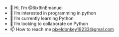- 👋 Hi, I’m @6ix9inEmanuel
- 👀 I’m interested in programming in python
- 🌱 I’m currently learning Python
- 💞️ I’m looking to collaborate on Python
- 📫 How to reach me pixeldonkey19233@gmal.com

<!---
6ix9inEmanuel/6ix9inEmanuel is a ✨ special ✨ repository because its `README.md` (this file) appears on your GitHub profile.
You can click the Preview link to take a look at your changes.
--->
